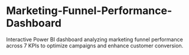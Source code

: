 # Marketing-Funnel-Performance-Dashboard
Interactive Power BI dashboard analyzing marketing funnel performance across 7 KPIs to optimize campaigns and enhance customer conversion.
